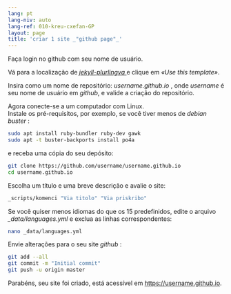 ```yaml
---
lang: pt
lang-niv: auto
lang-ref: 010-kreu-cxefan-GP
layout: page
title: 'criar 1 site _"github page"_'
---
```


Faça login no github com seu nome de usuário.  

Vá para a localização de [ _jekyll-plurlingva_ ](https://github.com/jmichault/jekyll-plurlingva)e clique em _«Use this template»_.

Insira como um nome de repositório: _username.github.io_ , onde _username_ é seu nome de usuário em _github_, e valide a criação do repositório.

Agora conecte-se a um computador com Linux.  
Instale os pré-requisitos, por exemplo, se você tiver menos de _debian buster_ :
```bash
sudo apt install ruby-bundler ruby-dev gawk
sudo apt -t buster-backports install po4a
```

e receba uma cópia do seu depósito:
```bash
git clone https://github.com/username/username.github.io
cd username.github.io
```

Escolha um título e uma breve descrição e avalie o site:
```bash
_scripts/komenci "Via titolo" "Via priskribo"
```

Se você quiser menos idiomas do que os 15 predefinidos, edite o arquivo _\_data/languages.yml_ e exclua as linhas correspondentes:
```bash
nano _data/languages.yml
```

Envie alterações para o seu site _github_ :
```bash
git add --all
git commit -m "Initial commit"
git push -u origin master
```

Parabéns, seu site foi criado, está acessível em https://username.github.io.

